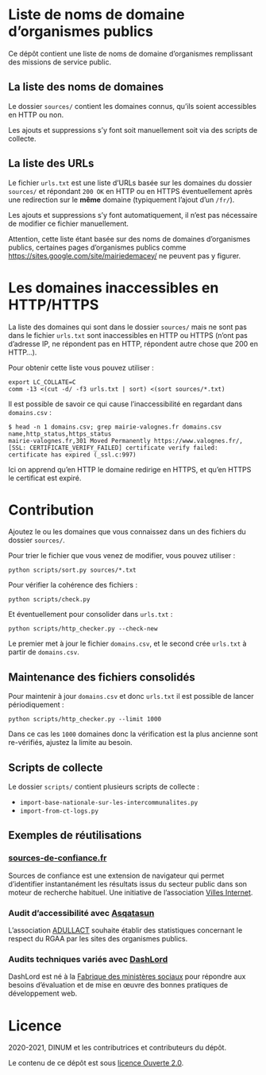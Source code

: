 # Liste de noms de domaine d’organismes publics

Ce dépôt contient une liste de noms de domaine d’organismes
remplissant des missions de service public.


## La liste des noms de domaines

Le dossier `sources/` contient les domaines connus, qu’ils soient
accessibles en HTTP ou non.

Les ajouts et suppressions s’y font soit manuellement soit via des
scripts de collecte.


## La liste des URLs

Le fichier `urls.txt` est une liste d’URLs basée sur les domaines du
dossier `sources/` et répondant `200 OK` en HTTP ou en HTTPS
éventuellement après une redirection sur le **même** domaine
(typiquement l’ajout d’un `/fr/`).

Les ajouts et suppressions s’y font automatiquement, il n’est pas
nécessaire de modifier ce fichier manuellement.

Attention, cette liste étant basée sur des noms de domaines
d’organismes publics, certaines pages d’organismes publics comme
https://sites.google.com/site/mairiedemacey/ ne peuvent pas y figurer.


# Les domaines inaccessibles en HTTP/HTTPS

La liste des domaines qui sont dans le dossier `sources/` mais ne sont
pas dans le fichier `urls.txt` sont inaccessibles en HTTP ou HTTPS
(n’ont pas d’adresse IP, ne répondent pas en HTTP, répondent autre
chose que 200 en HTTP…).

Pour obtenir cette liste vous pouvez utiliser :

    export LC_COLLATE=C
    comm -13 <(cut -d/ -f3 urls.txt | sort) <(sort sources/*.txt)

Il est possible de savoir ce qui cause l’inaccessibilité en regardant
dans `domains.csv` :

    $ head -n 1 domains.csv; grep mairie-valognes.fr domains.csv
    name,http_status,https_status
    mairie-valognes.fr,301 Moved Permanently https://www.valognes.fr/,[SSL: CERTIFICATE_VERIFY_FAILED] certificate verify failed: certificate has expired (_ssl.c:997)

Ici on apprend qu’en HTTP le domaine redirige en HTTPS, et qu’en HTTPS
le certificat est expiré.


# Contribution

Ajoutez le ou les domaines que vous connaissez dans un des fichiers du
dossier `sources/`.

Pour trier le fichier que vous venez de modifier, vous pouvez utiliser :

    python scripts/sort.py sources/*.txt

Pour vérifier la cohérence des fichiers :

    python scripts/check.py

Et éventuellement pour consolider dans `urls.txt` :

    python scripts/http_checker.py --check-new

Le premier met à jour le fichier `domains.csv`, et le second crée
`urls.txt` à partir de `domains.csv`.


## Maintenance des fichiers consolidés

Pour maintenir à jour `domains.csv` et donc `urls.txt` il est possible
de lancer périodiquement :

    python scripts/http_checker.py --limit 1000

Dans ce cas les `1000` domaines donc la vérification est la plus
ancienne sont re-vérifiés, ajustez la limite au besoin.


## Scripts de collecte

Le dossier `scripts/` contient plusieurs scripts de collecte :

- `import-base-nationale-sur-les-intercommunalites.py`
- `import-from-ct-logs.py`


## Exemples de réutilisations

### [sources-de-confiance.fr](https://sources-de-confiance.fr)

Sources de confiance est une extension de navigateur qui permet d’identifier instantanément les résultats issus du secteur public dans son moteur de recherche habituel. Une initiative de l’association [Villes Internet](https://villes-internet.net).

### Audit d’accessibilité avec [Asqatasun](https://adullact.org/service-en-ligne-asqatasun)

L’association [ADULLACT](https://adullact.org/) souhaite établir des statistiques concernant le respect du RGAA par les sites des organismes publics.

### Audits techniques variés avec [DashLord](https://dashlord.incubateur.net/intro/)

DashLord est né à la [Fabrique des ministères sociaux](https://fabrique.social.gouv.fr/) pour répondre aux besoins d’évaluation et de mise en œuvre des bonnes pratiques de développement web.


# Licence

2020-2021, DINUM et les contributrices et contributeurs du dépôt.

Le contenu de ce dépôt est sous [licence Ouverte 2.0](LICENCE.md).
